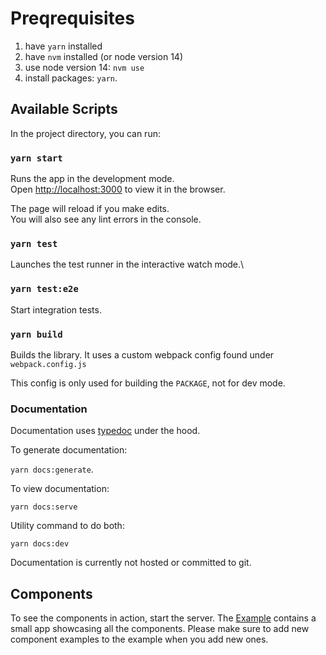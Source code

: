 # Preqrequisites

1. have `yarn` installed
2. have `nvm` installed (or node version 14)
3. use node version 14: `nvm use`
4. install packages: `yarn`.

## Available Scripts

In the project directory, you can run:

### `yarn start`

Runs the app in the development mode.\
Open [http://localhost:3000](http://localhost:3000) to view it in the browser.

The page will reload if you make edits.\
You will also see any lint errors in the console.

### `yarn test`

Launches the test runner in the interactive watch mode.\

### `yarn test:e2e`

Start integration tests.

### `yarn build`

Builds the library. It uses a custom webpack config found under `webpack.config.js`

This config is only used for building the `PACKAGE`, not for dev mode.

### Documentation

Documentation uses [typedoc](https://github.com/TypeStrong/typedoc) under the hood.

To generate documentation:

`yarn docs:generate`.

To view documentation:

`yarn docs:serve`

Utility command to do both:

`yarn docs:dev`


Documentation is currently not hosted or committed to git.

## Components

To see the components in action, start the server. The [Example](/src/Example.tsx) contains a small app showcasing all the components. Please make sure to add new component examples to the example when you add new ones.
